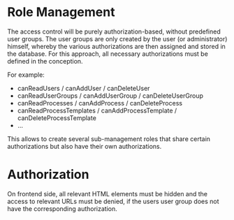 Role Management
===============
The access control will be purely authorization-based,
without predefined user groups. The user groups are only created by the user
(or administrator) himself, whereby the various authorizations are
then assigned and stored in the database. 
For this approach, all necessary authorizations must be defined
in the conception.

For example:
* canReadUsers / canAddUser / canDeleteUser
* canReadUserGroups / canAddUserGroup / canDeleteUserGroup
* canReadProcesses / canAddProcess / canDeleteProcess
* canReadProcessTemplates / canAddProcessTemplate / canDeleteProcessTemplate
* …

This allows to create several sub-management roles that share certain
authorizations but also have their own authorizations.

Authorization
=============
On frontend side, all relevant HTML elements must be hidden and the access to
relevant URLs must be denied, if the users user group does not have the corresponding
authorization.